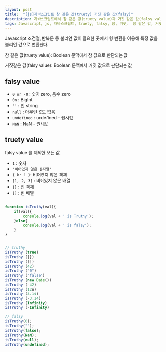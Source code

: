 ```yaml
---
layout: post
title:  "[js]자바스크립트 참 같은 값(truety) 거짓 같은 값(falsy)"
description: 자바스크립트에서 참 같은 값(truety value)과 거짓 같은 값(falsy value)을 알아보자.
tags: Javascript, js, 자바스크립트, truety, falsy, 참, 거짓,  참 같은 값, 거짓 같은 값
---
```


Javascript 조건절, 반복문 등 불리언 값이 필요한 곳에서 형 변환을 이용해 특정 값을 불리언 값으로 변환한다.


참 같은 값(truety value): Boolean 문맥에서 참 값으로 판단되는 값


거짓같은 값(falsy value): Boolean 문맥에서 거짓 값으로 판단되는 값





## falsy value

* `0 or -0` : 숫자 zero, 음수 zero
* `0n` : BigInt
* `''` : 빈 string
* `null` : 아무런 값도 없음
* `undefined` : undefined - 원시값
* `NaN` : NaN - 원시값





## truety value

falsy value 를 제외한 모든 값

* `1` : 숫자
* `'비어있지 않은 문자열'`
* `{ k: 1 }`: 비어있지 않은 객체
* `[1, 2, 3]` : 비어있지 않은 배열
* `{}` : 빈 객체
* `[]` : 빈 배열

```javascript

function isTruthy(val){
    if(val){
        console.log(val + ' is Truthy');
    }else{
        console.log(val + ' is falsy');
    }
}


// truthy
isTruthy (true)
isTruthy ({})
isTruthy ([])
isTruthy (42)
isTruthy ("0")
isTruthy ("false")
isTruthy (new Date())
isTruthy (-42)
isTruthy (12n)
isTruthy (3.14)
isTruthy (-3.14)
isTruthy (Infinity)
isTruthy (-Infinity)

// falsy
isTruthy(0);
isTruthy("");
isTruthy(false);
isTruthy(NaN);
isTruthy(null);
isTruthy(undefined);

```